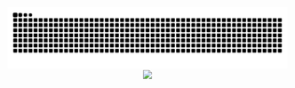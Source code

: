 
<img src="https://raw.githubusercontent.com/NemaAdarsh/NemaAdarsh/output/snake.svg" alt="Snake animation" />

<div align="center">
  <img src="https://profile-counter.glitch.me/NemaAdarsh/count.svg?"  />
</div>


